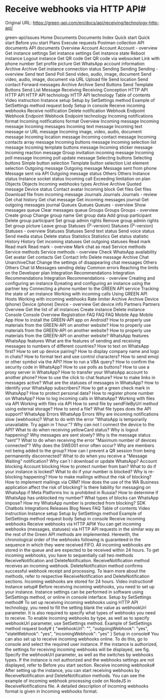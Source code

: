 # Receive webhooks via HTTP API#

Original URL: https://green-api.com/en/docs/api/receiving/technology-http-api/

green-api/issues Home Documents Documents Index Quick start Quick start Before you start Plans Execute requests Postman collection API documents API documents Overview Account Account Account - overview Get instance settings Set instance settings Get instance state Reboot instance Logout instance Get QR code Get QR code via websocket Link with phone number Set profile picture Get WhatsApp account information Archive Archive Get instance connection status Sending Sending Sending - overview Send text Send Poll Send video, audio, image, document Send video, audio, image, document via URL Upload file Send location Send contact Forward messages Archive Archive Send Buttons Send Template Buttons Send List Message Receiving Receiving Conception HTTP API HTTP API HTTP API technology HTTP API technology Table of contents Video instruction Instance setup Setup by SetSettings method Example of SetSettings method request body Setup in console Receive incoming webhooks Receive notification Delete notification Webhook Endpoint Webhook Endpoint Webhook Endpoint technology Incoming notifications format Incoming notifications format Overview Incoming message Incoming message Incoming messages Incoming text message Incoming text message or URL message Incoming image, video, audio, document message Incoming location message Incoming contact message Incoming contacts array message Incoming buttons message Incoming selection list message Incoming template buttons message Incoming sticker message Incoming reaction message Group invitation incoming message Incoming poll message Incoming poll update message Selecting buttons Selecting buttons Simple button selection Template button selection List element selection Outgoing message Outgoing message Message sent from phone Message sent via API Outgoing message status Others Others Instance status Instance socket status Incoming call Exceeding limitation on plan Objects Objects Incoming webhooks types Archive Archive Quoted message Device status Contact avatar Incoming block Get files Get files Download file from incoming message Journals Journals Journals - review Get chat history Get chat message Get incoming messages journal Get outgoing messages journal Queues Queues Queues - overview Show messages queue Clear messages queue Groups Groups Groups - overview Create group Change group name Get group data Add group participant Delete group participant Set group admin rights Remove group admin rights Set group picture Leave group Statuses (Î²-version) Statuses (Î²-version) Statuses - overview Statuses Statuses Send text status Send voice status Send media status Delete status Statistics Statistics Get status statistic History History Get incoming statuses Get outgoing statuses Read mark Read mark Read mark - overview Mark chat as read Service methods Service methods Service methods - overview Check WhatsApp availability Get avatar Get contacts Get Contact Info Delete message Archive Chat UnarchiveChat Change the settings of disappearing chat messages Others Others Chat Id Messages sending delay Common errors Reaching the limits on the Developer plan Integration Recommendations Integration Recommendations Integration Recommendations - overview Creating and configuring an instance Ð¡reating and configuring an instance using the partner key Connecting a phone number to the GREEN API service Tracking the state of an instance Working with incoming calls Using GREEN API Hosts Working with incoming webhooks Rate limiter Archive Archive Device (phone) Device (phone) Device - overview Get device info Partners Partners Overview Get the list of all instances Create instance Delete instance Console Console Overview Registration FAQ FAQ FAQ Mobile App Mobile App How to install the GREEN-API app on Android? How to properly use materials from the GREEN-API on another website? How to properly use materials from the GREEN-API on another website? How to properly use materials from the GREEN-API on another website? WhatsApp features WhatsApp features What are the features of sending and receiving messages to numbers of different countries? How to text on WhatsApp first? How to set up device pairing? How to display company name and logo in chats? How to format text and use control characters? How to send emoji or other symbol via the API? How to run a VBA query? How to confirm the security code in WhatsApp? How to use polls as buttons? How to use a proxy server in WhatsApp? How to transfer your WhatsApp account to another phone? How to use the click to chat feature? How to make links in messages active? What are the statuses of messages in WhatsApp? How to identify your WhatsApp subscribers? How to get a green check mark in WhatsApp? How to protect personal data? How to register phone number on WhatsApp? How to log incoming calls in WhatsApp? Working with files via API Working with files via API How to send file by sendFileByUrl method using external storage? How to send a file? What file types does the API support? WhatsApp Errors WhatsApp Errors Why are incoming notifications slow (webhooks)? What to do with the error "WhatsApp is temporarily unavailable. Try again in 1 hour."? Why can not I connect the device to the API? What to do when receiving yellowCard status? Why is logout happening? Why messages are sent slowly? Why is the message status "sent"? What to do when receiving the error "Maximum number of devices connected"? Why does the SWE001 error often occur? Why are members not being added to the group? How can I prevent a QR session from being permanently disconnected? What to do when you receive a "Message Waiting" notification? Why can`t I download or update WhatsApp? Account blocking Account blocking How to protect number from ban? What to do if your instance is locked? What to do if your number is blocked? Why is re-blocking happening? How to make mailings without the risk of blocking? How to implement mailings via CRM? How does the use of the WA Business application affect the risk of blocking? Is there liability for messaging on WhatsApp if Meta Platforms Inc is prohibited in Russia? How to determine if WhatsApp has unblocked my number? What types of blocks can WhatsApp impose? How my WhatsApp number is protected from blocking? SDK Chatbots Integrations Releases Blog News FAQ Table of contents Video instruction Instance setup Setup by SetSettings method Example of SetSettings method request body Setup in console Receive incoming webhooks Receive webhooks via HTTP API# You can get incoming webhooks (messages, statuses) via HTTP API requests in the similar way as the rest of the Green API methods are implemented. Herewith, the chronological order of the webhooks following is guaranteed in the sequence in which they were received FIFO. All incoming webhooks are stored in the queue and are expected to be received within 24 hours. To get incoming webhooks, you have to sequentially call two methods ReceiveNotification and DeleteNotification. ReceiveNotification method receives an incoming webhook. DeleteNotification method confirms successful webhook receipt and processing. To learn more about the methods, refer to respective ReceiveNotification and DeleteNotification sections. Incoming webhooks are stored for 24 hours. Video instruction# Instance setup# Before receiving incoming webhooks, you need to set up your instance. Instance settings can be performed in software using SetSettings method, or online in console interface. Setup by SetSettings method# To set up receiving incoming webhooks using HTTP API technology, you need to fill the setting blank the value as webhookUrl parameter. It is also required to specify what types of webhooks you need to receive. To enable incoming webhooks by type, as well as to specify webhookUrl parameter, use SetSettings method. Example of SetSettings method request body# { "webhookUrl": "", "outgoingWebhook": "yes", "stateWebhook": "yes", "incomingWebhook": "yes" } Setup in console# You can also set up to receive incoming webhooks online. To do this, go to console and select the required user instance. If the instance is authorized, the settings for receiving incoming webhooks will be displayed, see fig. Specify the webhookUrl parameter, as well as the switches by webhooks types. If the instance is not authorized and the webhooks settings are not displayed, refer to Before you start section. Receive incoming webhooks# After setting up the instance, you can start receiving webhooks by ReceiveNotification and DeleteNotification methods. You can see the example of incoming webhook processing code on NodeJS in ReceiveNotifications file. A detailed description of incoming webhooks format is given in Incoming webhooks format.